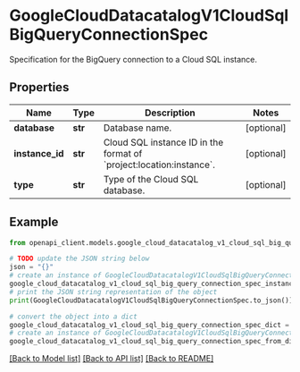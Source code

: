 # GoogleCloudDatacatalogV1CloudSqlBigQueryConnectionSpec

Specification for the BigQuery connection to a Cloud SQL instance.

## Properties

Name | Type | Description | Notes
------------ | ------------- | ------------- | -------------
**database** | **str** | Database name. | [optional] 
**instance_id** | **str** | Cloud SQL instance ID in the format of &#x60;project:location:instance&#x60;. | [optional] 
**type** | **str** | Type of the Cloud SQL database. | [optional] 

## Example

```python
from openapi_client.models.google_cloud_datacatalog_v1_cloud_sql_big_query_connection_spec import GoogleCloudDatacatalogV1CloudSqlBigQueryConnectionSpec

# TODO update the JSON string below
json = "{}"
# create an instance of GoogleCloudDatacatalogV1CloudSqlBigQueryConnectionSpec from a JSON string
google_cloud_datacatalog_v1_cloud_sql_big_query_connection_spec_instance = GoogleCloudDatacatalogV1CloudSqlBigQueryConnectionSpec.from_json(json)
# print the JSON string representation of the object
print(GoogleCloudDatacatalogV1CloudSqlBigQueryConnectionSpec.to_json())

# convert the object into a dict
google_cloud_datacatalog_v1_cloud_sql_big_query_connection_spec_dict = google_cloud_datacatalog_v1_cloud_sql_big_query_connection_spec_instance.to_dict()
# create an instance of GoogleCloudDatacatalogV1CloudSqlBigQueryConnectionSpec from a dict
google_cloud_datacatalog_v1_cloud_sql_big_query_connection_spec_from_dict = GoogleCloudDatacatalogV1CloudSqlBigQueryConnectionSpec.from_dict(google_cloud_datacatalog_v1_cloud_sql_big_query_connection_spec_dict)
```
[[Back to Model list]](../README.md#documentation-for-models) [[Back to API list]](../README.md#documentation-for-api-endpoints) [[Back to README]](../README.md)


